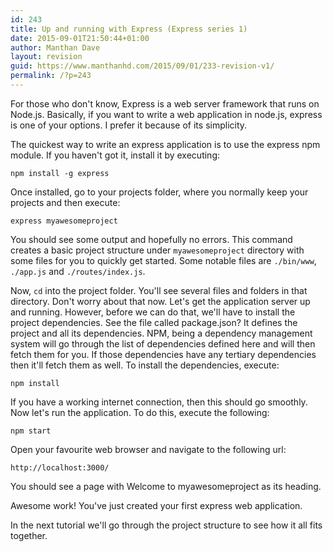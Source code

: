 ```yaml
---
id: 243
title: Up and running with Express (Express series 1)
date: 2015-09-01T21:50:44+01:00
author: Manthan Dave
layout: revision
guid: https://www.manthanhd.com/2015/09/01/233-revision-v1/
permalink: /?p=243
---
```

For those who don't know, Express is a web server framework that runs on Node.js. Basically, if you want to write a web application in node.js, express is one of your options. I prefer it because of its simplicity.

The quickest way to write an express application is to use the express npm module. If you haven't got it, install it by executing:
<!--more-->

<code>npm install -g express</code>

Once installed, go to your projects folder, where you normally keep your projects and then execute:

<code>express myawesomeproject</code>

You should see some output and hopefully no errors. This command creates a basic project structure under <code>myawesomeproject</code> directory with some files for you to quickly get started. Some notable files are <code>./bin/www</code>, <code>./app.js</code> and <code>./routes/index.js</code>.

Now, <code>cd</code> into the project folder. You'll see several files and folders in that directory. Don't worry about that now. Let's get the application server up and running. However, before we can do that, we'll have to install the project dependencies. See the file called package.json? It defines the project and all its dependencies. NPM, being a dependency management system will go through the list of dependencies defined here and will then fetch them for you. If those dependencies have any tertiary dependencies then it'll fetch them as well. To install the dependencies, execute:

<code>npm install</code>

If you have a working internet connection, then this should go smoothly. Now let's run the application. To do this, execute the following:

<code>npm start</code>

Open your favourite web browser and navigate to the following url:

<code>http://localhost:3000/</code>

You should see a page with Welcome to myawesomeproject as its heading.

Awesome work! You've just created your first express web application.

In the next tutorial we'll go through the project structure to see how it all fits together.